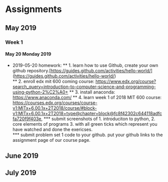 # Assignments
## May 2019
### Week 1
#### May 20 Monday 2019

* 2019-05-20 homework:
** 1.  learn how to use Github, create your own github repository.[https://guides.github.com/activities/hello-world/] (https://guides.github.com/activities/hello-world/)  
** 2. enroll edx mit 600 coming course: https://www.edx.org/course?search_query=introduction-to-computer-science-and-programming-using-python-2%C2%A0+ 
** 3. install anaconda: https://www.anaconda.com/ 
** 4. learn week 1 of 2018 MIT 600 course: https://courses.edx.org/courses/course-v1:MITx+6.00.1x+2T2018/course/#block-v1:MITx+6.00.1x+2T2018+type@chapter+block@fc8f42302c644118adfcfa720f9f403e, 
*** submit screenshots of 1. introduciton to python, 2. core elements of programs 3. with all green ticks which represent you have watched and done the exericses.  
*** submit problem set 1 code to your github. 
put your github links to the assignment page of our course page. 


## June 2019


## July 2019

